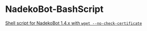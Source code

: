 # NadekoBot-BashScript
[Shell script for NadekoBot 1.4.x with `wget --no-check-certificate`](http://nadekobot.readthedocs.io/en/latest/guides/Linux%20Guide/)
